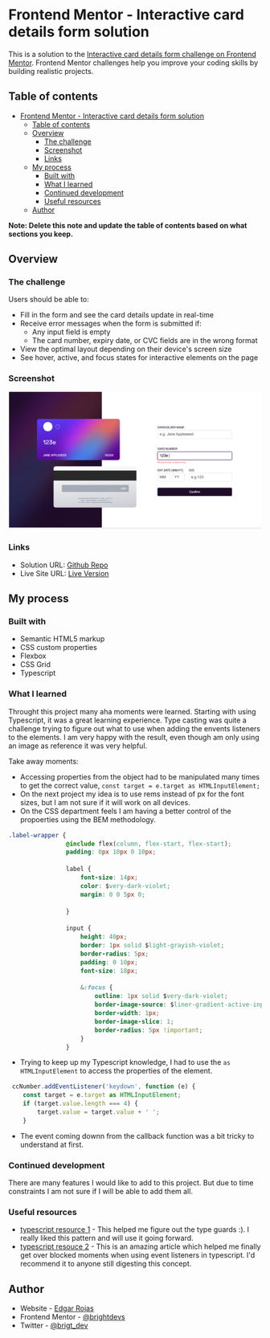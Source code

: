 # Frontend Mentor - Interactive card details form solution

This is a solution to the [Interactive card details form challenge on Frontend Mentor](https://www.frontendmentor.io/challenges/interactive-card-details-form-XpS8cKZDWw). Frontend Mentor challenges help you improve your coding skills by building realistic projects.

## Table of contents

- [Frontend Mentor - Interactive card details form solution](#frontend-mentor---interactive-card-details-form-solution)
  - [Table of contents](#table-of-contents)
  - [Overview](#overview)
    - [The challenge](#the-challenge)
    - [Screenshot](#screenshot)
    - [Links](#links)
  - [My process](#my-process)
    - [Built with](#built-with)
    - [What I learned](#what-i-learned)
    - [Continued development](#continued-development)
    - [Useful resources](#useful-resources)
  - [Author](#author)

**Note: Delete this note and update the table of contents based on what sections you keep.**

## Overview

### The challenge

Users should be able to:

- Fill in the form and see the card details update in real-time
- Receive error messages when the form is submitted if:
  - Any input field is empty
  - The card number, expiry date, or CVC fields are in the wrong format
- View the optimal layout depending on their device's screen size
- See hover, active, and focus states for interactive elements on the page

### Screenshot

![](./images/active-project.png)


### Links

- Solution URL: [Github Repo](https://github.com/brightdevs/interactive-card-details-form)
- Live Site URL: [Live Version](https://brightdevs.github.io/interactive-card-details-form/)

## My process

### Built with

- Semantic HTML5 markup
- CSS custom properties
- Flexbox
- CSS Grid
- Typescript

### What I learned

Throught this project many aha moments were learned. Starting with using Typescript, it was a great learning experience. Type casting was quite a challenge trying to figure out what to use when adding the envents listeners to the elements. I am very happy with the result, even though am only using an image as reference it was very helpful.

Take away moments:
* Accessing properties from the object had to be manipulated many times to get the correct value, ` const target = e.target as HTMLInputElement; `
* On the next project my idea is to use rems instead of px for the font sizes, but I am not sure if it will work on all devices.
* On the CSS department feels I am having a better control of the propoerties using the BEM methodology.
```css
.label-wrapper {
                @include flex(column, flex-start, flex-start);
                padding: 0px 10px 0 10px;

                label {
                    font-size: 14px;
                    color: $very-dark-violet;
                    margin: 0 0 5px 0;

                }

                input {
                    height: 40px;
                    border: 1px solid $light-grayish-violet;
                    border-radius: 5px;
                    padding: 0 10px;
                    font-size: 18px;

                    &:focus {
                        outline: 1px solid $very-dark-violet;
                        border-image-source: $liner-gradient-active-input;
                        border-width: 1px;
                        border-image-slice: 1;
                        border-radius: 5px !important;
                    }
                }
```

* Trying to keep up my Typescript knowledge, I had to use the ` as HTMLInputElement ` to access the properties of the element.
```typescript
 ccNumber.addEventListener('keydown', function (e) {
    const target = e.target as HTMLInputElement;
    if (target.value.length === 4) {
        target.value = target.value + ' ';
    }
```
* The event coming downn from the callback function was a bit tricky to understand at first.




### Continued development

There are many features I would like to add to this project. But due to time constraints I am not sure if I will be able to add them all.

### Useful resources

- [typescript resource 1](https://www.example.com) - This helped me figure out the type guards :). I really liked this pattern and will use it going forward.
- [typescript resouce 2](https://bobbyhadz.com/blog/typescript-event-target-type) - This is an amazing article which helped me finally get over blocked moments when using event listeners in typescript. I'd recommend it to anyone still digesting this concept.

## Author

- Website - [Edgar Rojas](https://brightdevs.com/)
- Frontend Mentor - [@brightdevs](https://www.frontendmentor.io/profile/brightdevs)
- Twitter - [@brigt_dev](https://www.twitter.com/bright_dev)

